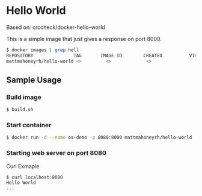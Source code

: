 Hello World
===========

Based on: crccheck/docker-hello-world

This is a simple image that just gives a response on port 8000.

```bash
$ docker images | grep hell
REPOSITORY               TAG       IMAGE ID        CREATED          VIRTUAL SIZE
mattmahoneyrh/hello-world <>         <>             <>                 <>
```

Sample Usage
------------

### Build image

```bash
$ build.sh
```

### Start container

```bash
$ docker run -d --name os-demo -p 8080:8000 mattmahoneyrh/hello-world
```
### Starting web server on port 8080

Curl Exmaple
```
$ curl localhost:8080
Hello World
...

```
